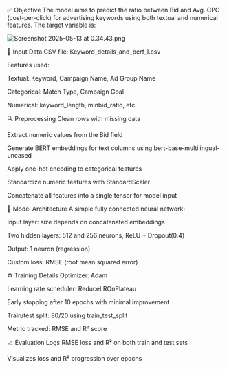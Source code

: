 ✅ Objective
The model aims to predict the ratio between Bid and Avg. CPC (cost-per-click) for advertising keywords using both textual and numerical features. The target variable is:

![Screenshot 2025-05-13 at 0.34.43.png](..%2F..%2F..%2F..%2Fvar%2Ffolders%2F07%2Fnjf4_cl12kl42k8cskjgjnz00000gn%2FT%2FTemporaryItems%2FNSIRD_screencaptureui_447SzC%2FScreenshot%202025-05-13%20at%200.34.43.png)

🧩 Input Data
CSV file: Keyword_details_and_perf_1.csv

Features used:

Textual: Keyword, Campaign Name, Ad Group Name

Categorical: Match Type, Campaign Goal

Numerical: keyword_length, minbid_ratio, etc.

🔍 Preprocessing
Clean rows with missing data

Extract numeric values from the Bid field

Generate BERT embeddings for text columns using bert-base-multilingual-uncased

Apply one-hot encoding to categorical features

Standardize numeric features with StandardScaler

Concatenate all features into a single tensor for model input

🧠 Model Architecture
A simple fully connected neural network:

Input layer: size depends on concatenated embeddings

Two hidden layers: 512 and 256 neurons, ReLU + Dropout(0.4)

Output: 1 neuron (regression)

Custom loss: RMSE (root mean squared error)

⚙️ Training Details
Optimizer: Adam

Learning rate scheduler: ReduceLROnPlateau

Early stopping after 10 epochs with minimal improvement

Train/test split: 80/20 using train_test_split

Metric tracked: RMSE and R² score

📈 Evaluation
Logs RMSE loss and R² on both train and test sets

Visualizes loss and R² progression over epochs